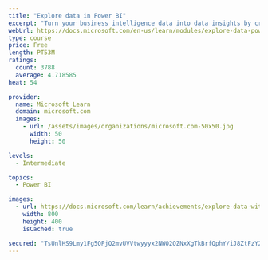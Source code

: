 ```yaml
---
title: "Explore data in Power BI"
excerpt: "Turn your business intelligence data into data insights by creating and configuring Power BI dashboards."
webUrl: https://docs.microsoft.com/en-us/learn/modules/explore-data-power-bi/
type: course
price: Free
length: PT53M
ratings:
  count: 3788
  average: 4.718585
heat: 54

provider:
  name: Microsoft Learn
  domain: microsoft.com
  images:
    - url: /assets/images/organizations/microsoft.com-50x50.jpg
      width: 50
      height: 50

levels:
  - Intermediate

topics:
  - Power BI

images:
  - url: https://docs.microsoft.com/learn/achievements/explore-data-with-power-bi-desktop-social.png
    width: 800
    height: 400
    isCached: true

secured: "TsUnlHS9Lmy1Fg5QPjQ2mvUVVtwyyyx2NWO2OZNxXgTkBrfQphY/iJ8ZtFzY2LMjzLwA2isoIXRIikD+qEF+DemDwlyPuE5SbbR57bNqM0CrpL8HsEOxeN4TdKavYa9HuNNChVncf2WAh/50P/qEzXyZCRDqQ8VGcdjm9NBlMB7bwo469Y0UiqIaTqBKX1r29zmxLOVqkVS6nXzheFQSlIqZleHk7RenvUFYKyeqhhxm8Ru5NTnquX+kFh3+EPPqBvEqX1LWqkCdQkPLy0/IQabGWd26SkFxxANxE0mVkJWXOprgqSGn3gT5TsF0bfVsGePRrYRhDNPnrR/HAkmZM9JO3F2AtB/7ycdzj1/SoXfpFPSqKSVy7laf5t/ZPxJ2g4UNUHqnnR5BSyB5oF3zCOuk4sb2P1x8HGBHBES7GAQ=;JOSlIYR5oRSz4kE6OoRR7w=="
---
```


